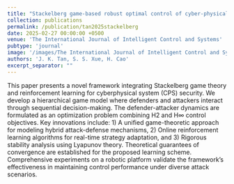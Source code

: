 ```yaml
---
title: "Stackelberg game-based robust optimal control of cyber-physical system under hybrid attacks"
collection: publications
permalink: /publication/tan2025stackelberg
date: 2025-02-27 00:00:00 +0500
venue: 'The International Journal of Intelligent Control and Systems'
pubtype: 'journal'
image: '/images/The International Journal of Intelligent Control and Systems.jpg'
authors: 'J. K. Tan, S. S. Xue, H. Cao'
excerpt_separator: ""
---
```

This paper presents a novel framework integrating Stackelberg game theory and reinforcement learning for cyberphysical system (CPS) security. We develop a hierarchical game model where defenders and attackers interact through sequential decision-making. The defender-attacker dynamics are formulated as an optimization problem combining H2 and H∞ control objectives. Key innovations include: 1) A unified game-theoretic approach for modeling hybrid attack-defense mechanisms, 2) Online reinforcement learning algorithms for real-time strategy adaptation, and 3) Rigorous stability analysis using Lyapunov theory. Theoretical guarantees of convergence are established for the proposed learning scheme. Comprehensive experiments on a robotic platform validate the framework’s effectiveness in maintaining control performance under diverse attack scenarios.
